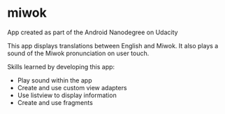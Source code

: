 # miwok
App created as part of the Android Nanodegree on Udacity

This app displays translations between English and Miwok.  It also plays a sound of the Miwok pronunciation on user touch.

Skills learned by developing this app:
  - Play sound within the app
  - Create and use custom view adapters
  - Use listview to display information
  - Create and use fragments
